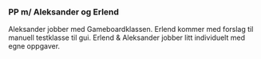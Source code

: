 ### PP m/ Aleksander og Erlend

Aleksander jobber med Gameboardklassen. Erlend 
kommer med forslag til manuell testklasse til gui.
Erlend & Aleksander jobber litt individuelt med egne oppgaver.